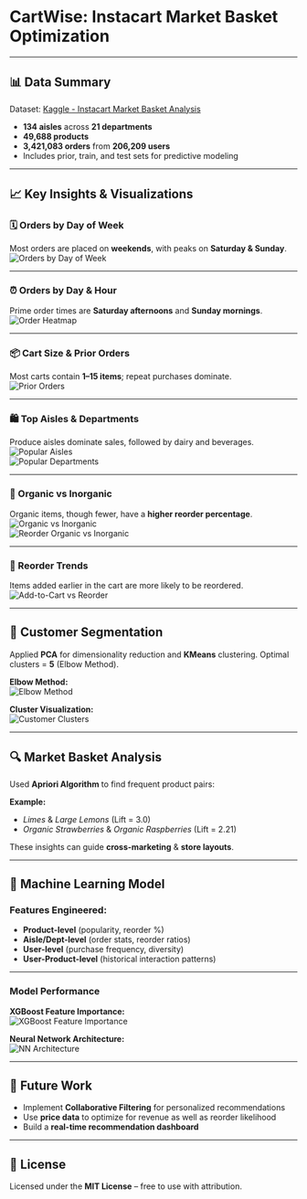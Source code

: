 # CartWise: Instacart Market Basket Optimization
---

## 📊 Data Summary  
Dataset: [Kaggle - Instacart Market Basket Analysis](https://www.kaggle.com/c/instacart-market-basket-analysis/data)  

- **134 aisles** across **21 departments**  
- **49,688 products**  
- **3,421,083 orders** from **206,209 users**  
- Includes prior, train, and test sets for predictive modeling  

---

## 📈 Key Insights & Visualizations  

### 🗓 Orders by Day of Week  
Most orders are placed on **weekends**, with peaks on **Saturday & Sunday**.  
![Orders by Day of Week](https://github.com/parthgawande/CartWise_Instacart-Market-Basket-Optimization-/blob/main/Plots/dow.png?raw=true)

---

### ⏰ Orders by Day & Hour  
Prime order times are **Saturday afternoons** and **Sunday mornings**.  
![Order Heatmap](https://github.com/parthgawande/CartWise_Instacart-Market-Basket-Optimization-/blob/main/Plots/heatmap.png?raw=true)

---

### 📦 Cart Size & Prior Orders  
Most carts contain **1–15 items**; repeat purchases dominate.  
![Prior Orders](https://github.com/parthgawande/CartWise_Instacart-Market-Basket-Optimization-/blob/main/Plots/prior.png?raw=true)

---

### 🛍 Top Aisles & Departments  
Produce aisles dominate sales, followed by dairy and beverages.  
![Popular Aisles](https://github.com/parthgawande/CartWise_Instacart-Market-Basket-Optimization-/blob/main/Plots/popular-aisles.png?raw=true)  
![Popular Departments](https://github.com/parthgawande/CartWise_Instacart-Market-Basket-Optimization-/blob/main/Plots/popular-departments.png?raw=true)

---

### 🌱 Organic vs Inorganic  
Organic items, though fewer, have a **higher reorder percentage**.  
![Organic vs Inorganic](https://github.com/parthgawande/CartWise_Instacart-Market-Basket-Optimization-/blob/main/Plots/Total-organic-inorganic-products.png?raw=true)  
![Reorder Organic vs Inorganic](https://github.com/parthgawande/CartWise_Instacart-Market-Basket-Optimization-/blob/main/Plots/Reorder-organic-inorganic-products.png?raw=true)

---

### 🔄 Reorder Trends  
Items added earlier in the cart are more likely to be reordered.  
![Add-to-Cart vs Reorder](https://github.com/parthgawande/CartWise_Instacart-Market-Basket-Optimization-/blob/main/Plots/Add-to-cart-VS-reorder.png?raw=true)

---

## 🧩 Customer Segmentation  
Applied **PCA** for dimensionality reduction and **KMeans** clustering. Optimal clusters = **5** (Elbow Method).  

**Elbow Method:**  
![Elbow Method](https://github.com/parthgawande/CartWise_Instacart-Market-Basket-Optimization-/blob/main/Plots/elbow.png?raw=true)  

**Cluster Visualization:**  
![Customer Clusters](https://github.com/parthgawande/CartWise_Instacart-Market-Basket-Optimization-/blob/main/Plots/cluster.png?raw=true)  

---

## 🔍 Market Basket Analysis  
Used **Apriori Algorithm** to find frequent product pairs:  

**Example:**  
- *Limes* & *Large Lemons* (Lift = 3.0)  
- *Organic Strawberries* & *Organic Raspberries* (Lift = 2.21)  

These insights can guide **cross-marketing** & **store layouts**.

---

## 🤖 Machine Learning Model  

### Features Engineered:  
- **Product-level** (popularity, reorder %)  
- **Aisle/Dept-level** (order stats, reorder ratios)  
- **User-level** (purchase frequency, diversity)  
- **User-Product-level** (historical interaction patterns)  

---

### Model Performance  

**XGBoost Feature Importance:**  
![XGBoost Feature Importance](https://github.com/parthgawande/CartWise_Instacart-Market-Basket-Optimization-/blob/main/Plots/XGBoost%20Feature%20Importance%20Plot.png?raw=true)  

**Neural Network Architecture:**  
![NN Architecture](https://github.com/parthgawande/CartWise_Instacart-Market-Basket-Optimization-/blob/main/Plots/NN%20Architecture.png?raw=true)  

---

## 🚀 Future Work  
- Implement **Collaborative Filtering** for personalized recommendations  
- Use **price data** to optimize for revenue as well as reorder likelihood  
- Build a **real-time recommendation dashboard**  

---

## 📜 License  
Licensed under the **MIT License** – free to use with attribution.  
